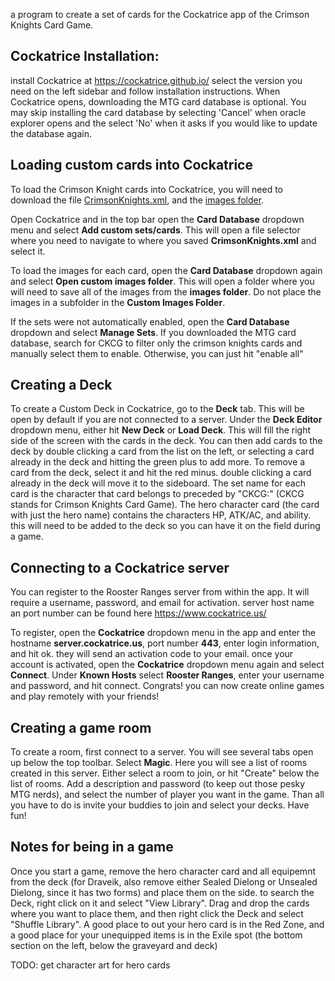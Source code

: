 a program to create a set of cards for the Cockatrice app of the Crimson Knights Card Game.

## Cockatrice Installation:
install Cockatrice at https://cockatrice.github.io/
select the version you need on the left sidebar and follow installation instructions.
When Cockatrice opens, downloading the MTG card database is optional. You may skip installing the card database by selecting 'Cancel' when oracle explorer opens and the select 'No' when it asks if you would like to update the database again.

## Loading custom cards into Cockatrice
To load the Crimson Knight cards into Cockatrice, you will need to download the file [CrimsonKnights.xml](https://github.com/ansarijrhit/CrimsonKnights/blob/main/CrimsonKnights.xml), and the [images folder](https://github.com/ansarijrhit/CrimsonKnights/tree/main/images).

Open Cockatrice and in the top bar open the **Card Database** dropdown menu and select **Add custom sets/cards**. This will open a file selector where you need to navigate to where you saved **CrimsonKnights.xml** and select it.

To load the images for each card, open the **Card Database** dropdown again and select **Open custom images folder**. This will open a folder where you will need to save all of the images from the **images folder**. Do not place the images in a subfolder in the **Custom Images Folder**.

If the sets were not automatically enabled, open the **Card Database** dropdown and select **Manage Sets**. If you downloaded the MTG card database, search for CKCG to filter only the crimson knights cards and manually select them to enable. Otherwise, you can just hit "enable all"

## Creating a Deck
To create a Custom Deck in Cockatrice, go to the **Deck** tab. This will be open by default if you are not connected to a server. Under the **Deck Editor** dropdown menu, either hit **New Deck** or **Load Deck**. This will fill the right side of the screen with the cards in the deck. You can then add cards to the deck by double clicking a card from the list on the left, or selecting a card already in the deck and hitting the green plus to add more. To remove a card from the deck, select it and hit the red minus. double clicking a card already in the deck will move it to the sideboard. The set name for each card is the character that card belongs to preceded by "CKCG:" (CKCG stands for Crimson Knights Card Game). The hero character card (the card with just the hero name) contains the characters HP, ATK/AC, and ability. this will need to be added to the deck so you can have it on the field during a game. 

## Connecting to a Cockatrice server
You can register to the Rooster Ranges server from within the app. It will require a username, password, and email for activation. server host name an port number can be found here https://www.cockatrice.us/

To register, open the **Cockatrice** dropdown menu in the app and enter the hostname **server.cockatrice.us**, port number **443**, enter login information, and hit ok. they will send an activation code to your email. once your account is activated, open the **Cockatrice** dropdown menu again and select **Connect**. Under **Known Hosts** select **Rooster Ranges**, enter your username and password, and hit connect. Congrats! you can now create online games and play remotely with your friends!

## Creating a game room
To create a room, first connect to a server. You will see several tabs open up below the top toolbar. Select **Magic**. Here you will see a list of rooms created in this server. Either select a room to join, or hit "Create" below the list of rooms. Add a description and password (to keep out those pesky MTG nerds), and select the number of player you want in the game. Than all you have to do is invite your buddies to join and select your decks. Have fun!

## Notes for being in a game
Once you start a game, remove the hero character card and all equipemnt from the deck (for Draveik, also remove either Sealed Dielong or Unsealed Dielong, since it has two forms) and place them on the side. to search the Deck, right click on it and select "View Library". Drag and drop the cards where you want to place them, and then right click the Deck and select "Shuffle Library". A good place to out your hero card is in the Red Zone, and a good place for your unequipped items is in the Exile spot (the bottom section on the left, below the graveyard and deck)

 
TODO: get character art for hero cards
